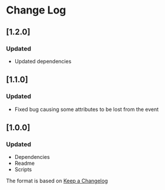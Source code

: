 # Change Log

## [1.2.0]
### Updated
- Updated dependencies

## [1.1.0]
### Updated
- Fixed bug causing some attributes to be lost from the event

## [1.0.0]
### Updated
- Dependencies
- Readme
- Scripts

The format is based on [Keep a Changelog](http://keepachangelog.com/)
